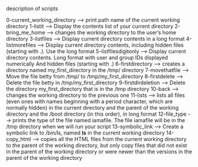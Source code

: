 description of scripts

0-current_working_directory --> print path name of the current working directory
1-listit --> Display the contents list of your current directory
2-bring_me_home --> changes the working directory to the user’s home directory
3-listfiles --> Display current directory contents in a long format
4-listmorefiles --> Display current directory contents, including hidden files (starting with .). Use the long format
5-listfilesdigitonly --> Display current directory contents.
Long format
with user and group IDs displayed numerically
And hidden files (starting with .)
6-firstdirectory --> creates a directory named my_first_directory in the /tmp/ directory
7-movethatfile --> Move the file betty from /tmp/ to /tmp/my_first_directory
8-firstdelete --> Delete the file betty in /tmp/my_first_directory
9-firstdirdeletion --> Delete the directory my_first_directory that is in the /tmp directory
10-back --> changes the working directory to the previous one
11-lists --> lists all files (even ones with names beginning with a period character, which are normally hidden) in the current directory and the parent of the working directory and the /boot directory (in this order), in long format
12-file_type --> prints the type of the file named iamafile. The file iamafile will be in the /tmp directory when we will run your script
13-symbolic_link --> Create a symbolic link to /bin/ls, named __ls__ in the current working directory
14-copy_html --> copies all the HTML files from the current working directory to the parent of the working directory, but only copy files that did not exist in the parent of the working directory or were newer than the versions in the parent of the working directory
